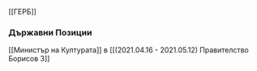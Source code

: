 [[ГЕРБ]]

### Държавни Позиции
[[Министър на Културата]] в [[(2021.04.16 - 2021.05.12) Правителство Борисов 3]]

